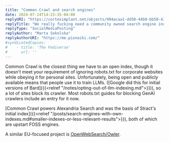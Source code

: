 ```yaml
---
title: "Common Crawl and search engines"
date: 2024-07-24T14:23:35-04:00
replyURI: "https://corteximplant.net/objects/994acaa1-dd50-44b0-bb50-43211521a779"
replyTitle: "We really fucking need a community owned search engine index that fucks the corporate rules (but still respects personal websites' indexing preferences)"
replyType: "SocialMediaPosting"
replyAuthor: "Marta Sokolska"
replyAuthorURI: "https://me.pionaiki.com/"
#syndicatedCopies:
#    - title: 'The Fediverse'
#      url: ''
---
```

Common Crawl is the closest thing we have to an open index, though it doesn't meet your requirement of ignoring robots.txt for corporate websites while obeying it for personal sites. Unfortunately, being open and publicly available means that people use it to train LLMs. ([Google did this for initial versions of Bard]({{<relref "/notes/opting-out-of-llm-indexing.md">}})), so a lot of sites block its crawler. Most robots.txt guides for blocking GenAI crawlers include an entry for it now.

[Common Crawl powers Alexandria Search and was the basis of Stract's initial index]({{<relref "/posts/search-engines-with-own-indexes.md#smaller-indexes-or-less-relevant-results">}}), both of which are upstart FOSS engines.

A similar EU-focused project is [OpenWebSearch/Owler](https://openwebsearch.eu/common-goals-with-common-crawl/).
